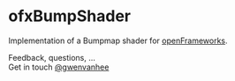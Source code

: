 ofxBumpShader
=============

Implementation of a Bumpmap shader for [openFrameworks](http://www.openframeworks.cc/).         

Feedback, questions, ...     
Get in touch [@gwenvanhee](http://www.twitter.com/gwenvanhee)